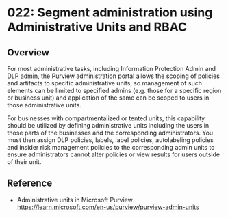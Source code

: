 # 022: Segment administration using Administrative Units and RBAC
## Overview

For most administrative tasks, including Information Protection Admin and DLP admin, the Purview administration portal allows the scoping of policies and artifacts to specific administrative units, so management of such elements can be limited to specified admins (e.g. those for a specific region or business unit) and application of the same can be scoped to users in those administrative units. 

For businesses with compartmentalized or tented units, this capability should be utilized by defining administrative units including the users in those parts of the businesses and the corresponding administrators.
You must then assign DLP policies, labels, label policies, autolabeling policies and insider risk management policies to the corresponding admin units to ensure administrators cannot alter policies or view results for users outside of their unit. 

## Reference

* Administrative units in Microsoft Purview https://learn.microsoft.com/en-us/purview/purview-admin-units